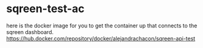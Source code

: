 # sqreen-test-ac


here is the docker image for you to get the container up that connects to the sqreen dashboard.
  https://hub.docker.com/repository/docker/alejandrachacon/sqreen-api-test
